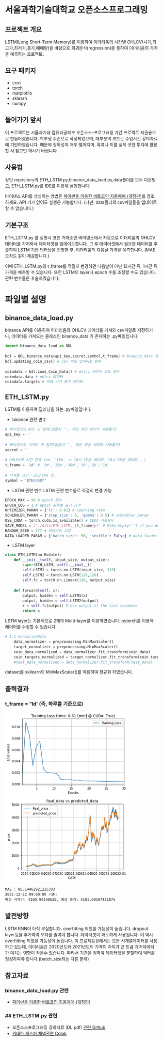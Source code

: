 # **서울과학기술대학교 오픈소스프로그래밍**

## **프로젝트 개요**
LSTM(Long Short-Term Memory)를 이용하여 이더리움의 시간별 OHLCV(시가,최고가,최저가,종가,매매량)을 바탕으로 회귀분석(regression)을 통하여 이더리움의 가격을 예측하는 프로젝트.
  
## **요구 패키지**
* ccxt
* torch
* matplotlib
* sklearn
* numpy

## 들어가기 앞서
이 프로젝트는 서울과기대 컴퓨터공학부 오픈소스-프로그래밍 기간 프로젝트 제출용으로 만들어졌습니다. 학부생 수준으로 작성되었으며, 대부분의 코드는 수업시간 강의자료에 기반하였습니다.
때문에 정확성이 매우 떨어지며, 혹여나 이를 실제 코인 투자에 활용할 시 참고만 하시기 바랍니다.

## 사용법
상단 repository의 ETH_LSTM.py,binance_data_load.py,data폴더를 모두 다운받고, ETH_LSTM.py를 IDE를 이용해 실행합니다.
  
바이낸스 API를 생성하는 방법은 [파이썬을 이용한 비트코인 자동매매 (개정판)](https://wikidocs.net/120385)를 참조하세요.
API 키가 없어도 실행은 가능합니다. (다만, data폴더의 csv파일들을 업데이트 할 수 없습니다.)

## 기본구조
ETH_LSTM.py 를 실행시 코인 거래소인 바이낸스에서 자동으로 이더리움의 OHLCV 데이터를 가져와서 데이터셋을 업데이트합니다. 그 후 데이터셋에서 필요한 데이터를 추출하여
LSTM 기반 딥러닝을 진행한 후, 이더리움의 다음날 가격을 예측합니다. (MAE 오차도 같이 제공합니다.)
  
이때 ETH_LSTM.py의 t_frame를 적절히 변경하면 다음날이 아닌 12시간 뒤, 1시간 뒤 가격을 예측할 수 있습니다.
또한 LSTM의 layer나 epoch 수를 조정할 수도 있습니다. 관련 변수들은 후술하겠습니다.

# 파일별 설명
## binance_data_load.py
binance API를 이용하여 이더리움의 OHLCV 데이터를 가져와 csv파일로 저장하거나, 데이터를 가져오는 클래스인 binance_data 가 존재하는 .py파일입니다.
```python
import binance_data_load as BDL

bdl = BDL.binance_data(api_key,secret,symbol,t_frame) # binance_data 객체 생성
bdl.updating_coin_csv() # csv 파일 업데이트 함수

coindata = bdl.Load_Coin_Data() # ohlcv 데이터 로드 함수
coindata.data # ohlcv 데이터
coindata.targets # 미래 시가 종가 데이터
```


## ETH_LSTM.py
LSTM를 이용하여 딥러닝을 하는 .py파일입니다.

* binance 관련 변수
```python
# 바이낸스의 API 키 입력(없을시 '', 대신 최신 데이터 사용불가)
api_key = ''

# 바이낸스의 시크릿 키 입력(없을시 '', 대신 최신 데이터 사용불가)
secret = ''

# OHLCV의 시간 간격 (ex. '15m' -> 10시 15분 데이터, 10시 30분 데이터...)
t_frame = '1d' # '1m','15m','30m','1h','3h','1d'

# 가져올 코인 '코인/단위 임. 
symbol = 'ETH/USDT'
```
* LSTM 관련 변수
LSTM 관련 변수들로 적절히 변경 가능
```python
EPOCH_MAX = 50 # epoch 횟수
EPOCH_LOG = 1 # epoch 횟수별 표시 간격
OPTIMIZER_PARAM = {'lr': 0.01} # learning rate
SCHEDULER_PARAM = {'step_size': 5, 'gamma': 0.5} # scheduler param
USE_CUDA = torch.cuda.is_available() # CUDA 사용유무
SAVE_MODEL = f'./data/ETH_LSTM._{t_frame}pt' # Make empty('') if you don't want save the model
RANDOM_SEED = 777 # 랜덤시드 고정
DATA_LOADER_PARAM = {'batch_size': 50, 'shuffle': False} # data loader param
```

* LSTM layer
```python
class ETH_LSTM(nn.Module):
    def __init__(self, input_size, output_size):
        super(ETH_LSTM, self).__init__()
        self.LSTM1 = torch.nn.LSTM(input_size, 128)
        self.LSTM2 = torch.nn.LSTM(128,128)
        self.fc = torch.nn.Linear(128, output_size)

    def forward(self, x):
        output, hidden = self.LSTM1(x)
        output, hidden = self.LSTM2(output)
        x = self.fc(output) # Use output of the last sequence
        return x
```
LSTM layer는 기본적으로 2개의 Multi-layer를 이용하였습니다. pytorch를 이용해 레이어를 수정할 수 있습니다.

```python
# 1.1 normalizeData
    data_normalizer = preprocessing.MinMaxScaler()
    target_normalizer = preprocessing.MinMaxScaler()
    coin_data_normalized = data_normalizer.fit_transform(coin_data)
    coin_targets_normalized = target_normalizer.fit_transform(coin_targets)
    #test_data_normalized = data_normalizer.fit_transform(test_data)
```
dataset를 skilearn의 MinMaxScalar()를 이용하여 정규화 하였습니다.

## 출력결과
### t_frame = '1d' (즉, 하루를 기준으로)
  
![Tr_loss](./img/TrLoss.png)
![graph](./img/graph.png)

```bash
MAE : 85.14462921226303
2021-12-22 09:00:00 기준:
예상 시작가: 4100.94140625, 예상 종가: 4101.60107421875
```

## 발전방향
LSTM RNN이 아직 부실합니다. overfitting 되었을 가능성이 높습니다. dropout layer등을 추가하여 오차를 줄여야 합니다.
데이터셋이 과도하게 사용됩니다. 이 역시 overfitting 되었을 가능성이 높습니다. 이 프로젝트상에서는 모든 시계열데이터를
사용하고 있는데, 이더리움은 2020년도와 2021년도의 가격의 차이가 큰 만큼 과거데이터가 미치는 영향이 작을수 있습니다.
따라서 기간을 정하여 데이터셋을 분할하여 벡터를 형성하여야 합니다.(batch_size와는 다른 문제)

## 참고자료

### binance_data_load.py 관련
* [파이썬을 이용한 비트코인 자동매매 (개정판)](https://wikidocs.net/120385)
### ## ETH_LSTM.py 관련
* 오픈소스프로그래밍 강의자료 (DL.pdf) [관련 Github](https://github.com/mint-lab/dl_tutorial)
* [위대한 개스피 채널](https://www.youtube.com/watch?v=9haME49Rx_0)[관련 Colab](https://colab.research.google.com/drive/149QFMKdMu9iSQoD6MaQ7ON5sncHzdH3x?usp=sharing#scrollTo=asdN_HvQfTpw)

